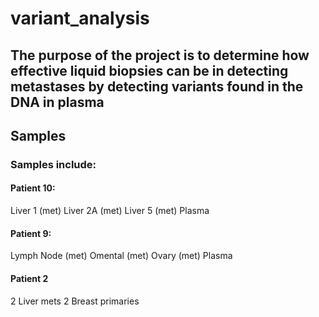 # variant_analysis
## The purpose of the project is to determine how effective liquid biopsies can be in detecting metastases by detecting variants found in the DNA in plasma

## Samples
### Samples include:
#### Patient 10:
Liver 1 (met)
Liver 2A (met)
Liver 5 (met)
Plasma

#### Patient 9:
Lymph Node (met)
Omental (met)
Ovary (met)
Plasma

#### Patient 2
2 Liver mets
2 Breast primaries
